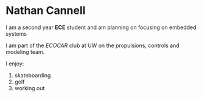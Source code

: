 # Nathan Cannell

I am a second year **ECE** student and am planning on focusing on embedded systems

I am part of the *ECOCAR* club at UW on the propulsions, controls and modeling team.

I enjoy:
1. skateboarding
2. golf
3. working out
